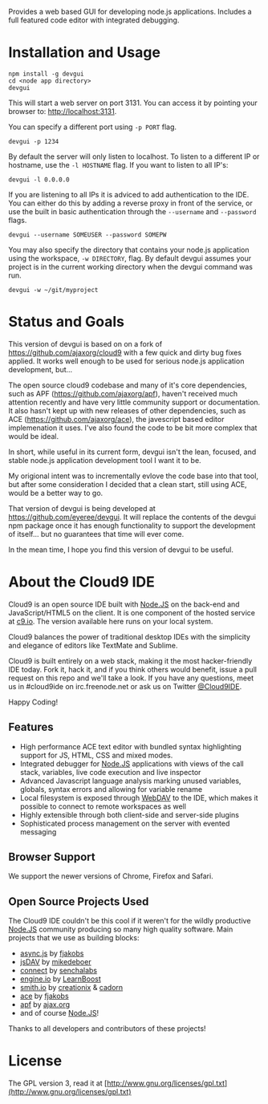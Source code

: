 Provides a web based GUI for developing node.js applications. Includes a full 
featured code editor with integrated debugging.

# Installation and Usage

    npm install -g devgui
    cd <node app directory>
    devgui
    
This will start a web server on port 3131. You can access it by
pointing your browser to: [http://localhost:3131](http://localhost:3131). 

You can specify a different port using `-p PORT` flag.

    devgui -p 1234

By default the server will only listen to localhost.
To listen to a different IP or hostname, use the `-l HOSTNAME` flag.
If you want to listen to all IP's:

    devgui -l 0.0.0.0

If you are listening to all IPs it is adviced to add authentication to the IDE.
You can either do this by adding a reverse proxy in front of the service,
or use the built in basic authentication through the `--username` and `--password` flags.

    devgui --username SOMEUSER --password SOMEPW

You may also specify the directory that contains your node.js application using the workspace,
`-w DIRECTORY`, flag. By default devgui assumes your project is in the current working
directory when the devgui command was run.

    devgui -w ~/git/myproject

# Status and Goals

This version of devgui is based on on a fork of https://github.com/ajaxorg/cloud9
with a few quick and dirty bug fixes applied. It works well enough to be used
for serious node.js application development, but...

The open source cloud9 codebase and many of it's core dependencies, such
as APF (https://github.com/ajaxorg/apf), haven't received much attention 
recently and have very little community support or documentation. It also hasn't
kept up with new releases of other dependencies, such as ACE (https://github.com/ajaxorg/ace),
the javescript based editor implemenation it uses. I've also found the code
to be bit more complex that would be ideal.

In short, while useful in its current form, devgui isn't the lean, focused,
and stable node.js application development tool I want it to be.

My origional intent was to incrementally evlove the code base into that tool,
but after some consideration I decided that a clean start, still using ACE, 
would be a better way to go.

That version of devgui is being developed at https://github.com/eyeree/devgui.
It will replace the contents of the devgui npm package once it has enough 
functionality to support the development of itself... but no guarantees that
time will ever come.

In the mean time, I hope you find this version of devgui to be useful.


# About the Cloud9 IDE

Cloud9 is an open source IDE built with [Node.JS] on the back-end and JavaScript/HTML5 on the client. 
It is one component of the hosted service at [c9.io](http://c9.io). The version available here runs on 
your local system.

Cloud9 balances the power of traditional desktop IDEs with the simplicity and elegance of editors
like TextMate and Sublime.

Cloud9 is built entirely on a web stack, making it the most hacker-friendly IDE today.
Fork it, hack it, and if you think others would benefit, issue a pull request on this repo
and we'll take a look. If you have any questions, meet us in #cloud9ide on irc.freenode.net
or ask us on Twitter [@Cloud9IDE](http://twitter.com/#!/Cloud9IDE).

Happy Coding!

## Features

  * High performance ACE text editor with bundled syntax highlighting support for JS, HTML, CSS and mixed modes.
  * Integrated debugger for [Node.JS] applications with views of the call stack, variables, live code execution and live inspector
  * Advanced Javascript language analysis marking unused variables, globals, syntax errors and allowing for variable rename
  * Local filesystem is exposed through [WebDAV](http://en.wikipedia.org/wiki/WebDAV) to the IDE, which makes it possible to connect to remote workspaces as well
  * Highly extensible through both client-side and server-side plugins
  * Sophisticated process management on the server with evented messaging

## Browser Support

We support the newer versions of Chrome, Firefox and Safari.

## Open Source Projects Used

The Cloud9 IDE couldn't be this cool if it weren't for the wildly productive
[Node.JS] community producing so many high quality software.
Main projects that we use as building blocks:

  * [async.js] by [fjakobs]
  * [jsDAV] by [mikedeboer]
  * [connect] by [senchalabs](http://github.com/senchalabs)
  * [engine.io] by [LearnBoost](http://github.com/LearnBoost)
  * [smith.io](http://github.com/c9/smith.io) by [creationix](http://github.com/creationix) & [cadorn](http://github.com/cadorn)
  * [ace](http://github.com/ajaxorg/ace) by [fjakobs]
  * [apf](http://www.ajax.org) by [ajax.org]
  * and of course [Node.JS]!

Thanks to all developers and contributors of these projects!

[fjakobs]: http://github.com/fjakobs
[javruben]: http://github.com/javruben
[mikedeboer]: http://github.com/mikedeboer
[ajax.org]: http://www.ajax.org/
[async.js]: http://github.com/fjakobs/async.js
[jsDAV]: http://github.com/mikedeboer/jsdav
[connect]: http://github.com/senchalabs/connect
[engine.io]: http://github.com/LearnBoost/engine.io
[requireJS]: http://requirejs.org/
[Node.JS]: http://nodejs.org/

# License

The GPL version 3, read it at [http://www.gnu.org/licenses/gpl.txt](http://www.gnu.org/licenses/gpl.txt)


